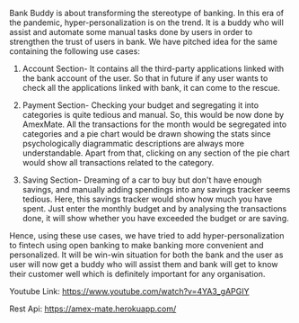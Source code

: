 Bank Buddy is about transforming the stereotype of banking.  In this era of the pandemic, hyper-personalization is on the trend. It is a buddy who will assist and automate some manual tasks done by users in order to strengthen the trust of users in bank. We have pitched idea for the same containing the following use cases:

1. Account Section- It contains all the third-party applications linked with the bank account of the user. So that in future if any user wants to check all the applications linked with bank, it can come to the rescue.

2. Payment Section- Checking your budget and segregating it into categories is quite tedious and manual. So, this would be now done by AmexMate. All the transactions for the month would be segregated into categories and a pie chart would be drawn showing the stats since psychologically diagrammatic descriptions are always more understandable. Apart from that, clicking on any section of the pie chart would show all transactions related to the category.

3. Saving Section- Dreaming of a car to buy but don't have enough savings, and manually adding spendings into any savings tracker seems tedious. Here, this savings tracker would show how much you have spent. Just enter the monthly budget and by analysing the transactions done, it will show whether you have exceeded the budget or are saving.

Hence, using these use cases, we have tried to add hyper-personalization to fintech using open banking to make banking more convenient and personalized. It will be win-win situation for both the bank and the user as user will now get a buddy who will assist them and bank will get to know their customer well which is definitely important for any organisation.

Youtube Link: https://www.youtube.com/watch?v=4YA3_gAPGIY

Rest Api: https://amex-mate.herokuapp.com/

